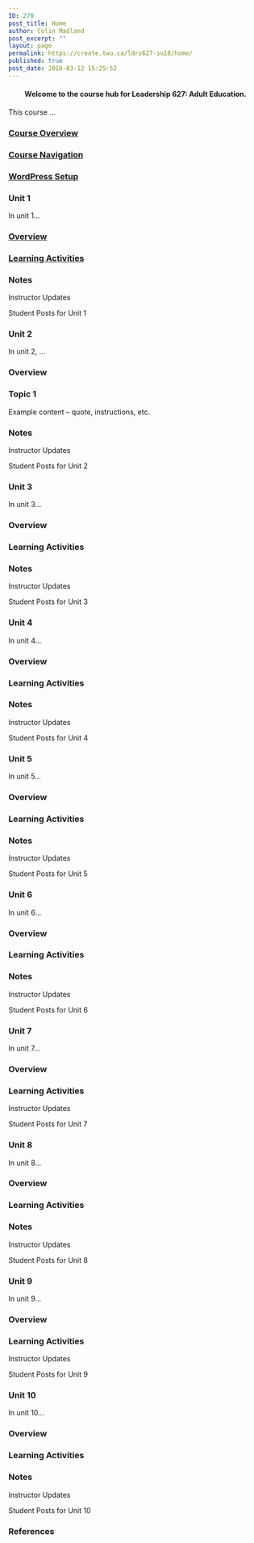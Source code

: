 ```yaml
---
ID: 270
post_title: Home
author: Colin Madland
post_excerpt: ""
layout: page
permalink: https://create.twu.ca/ldrs627-su18/home/
published: true
post_date: 2018-03-12 15:25:52
---
```

<!--themify_builder_static-->
<h4 style="text-align: center;">Welcome to the course hub for Leadership 627: Adult Education.</h4>
This course &#8230;

<a href="https://create.twu.ca/ldrs627-su18/course-overview/" > 

 </a>
<h3><a href="https://create.twu.ca/ldrs627-su18/course-overview/">Course Overview</a></h3>
<a href="https://create.twu.ca/ldrs627-su18/navigating-this-course/" > 

 </a>
<h3><a href="https://create.twu.ca/ldrs627-su18/navigating-this-course/">Course Navigation</a></h3>
<a href="https://create.twu.ca/ldrs627-su18/wordpress-setup/" > 

 </a>
<h3><a href="https://create.twu.ca/ldrs627-su18/wordpress-setup/">WordPress Setup</a></h3>
<h3>
Unit 1</h3>
In unit 1&#8230;

<a href="https://create.twu.ca/ldrs627-su18/unit-1/" > 

 </a>
<h3><a href="https://create.twu.ca/ldrs627-su18/unit-1/">Overview</a></h3>
<a href="https://create.twu.ca/ldrs627-su18/unit-1-learning-activities/" > 

 </a>
<h3><a href="https://create.twu.ca/ldrs627-su18/unit-1-learning-activities/">Learning Activities</a></h3>
<h3>Notes</h3>
Instructor Updates 

 Student Posts for Unit 1
<h3>
Unit 2</h3>
In unit 2, &#8230;
<h3>Overview</h3>
<h3>Topic 1</h3>
Example content &#8211; quote, instructions, etc.
<h3>Notes</h3>
Instructor Updates 

 Student Posts for Unit 2
<h3>
Unit 3</h3>
In unit 3&#8230;
<h3>Overview</h3>
<h3>Learning Activities</h3>
<h3>Notes</h3>
Instructor Updates 

 Student Posts for Unit 3
<h3>
Unit 4</h3>
In unit 4&#8230;
<h3>Overview</h3>
<h3>Learning Activities</h3>
<h3>Notes</h3>
Instructor Updates 

 Student Posts for Unit 4
<h3>
Unit 5</h3>
In unit 5&#8230;
<h3>Overview</h3>
<h3>Learning Activities</h3>
<h3>Notes</h3>
Instructor Updates 

 Student Posts for Unit 5
<h3>
Unit 6</h3>
In unit 6&#8230;
<h3>Overview</h3>
<h3>Learning Activities</h3>
<h3>Notes</h3>
Instructor Updates 

 Student Posts for Unit 6
<h3>
Unit 7</h3>
In unit 7&#8230;
<h3>Overview</h3>
<h3>Learning Activities</h3>
Instructor Updates 

 Student Posts for Unit 7
<h3>
Unit 8</h3>
In unit 8&#8230;
<h3>Overview</h3>
<h3>Learning Activities</h3>
<h3>Notes</h3>
Instructor Updates 

 Student Posts for Unit 8
<h3>
Unit 9</h3>
In unit 9&#8230;
<h3>Overview</h3>
<h3>Learning Activities</h3>
Instructor Updates 

 Student Posts for Unit 9
<h3>
Unit 10</h3>
In unit 10&#8230;
<h3>Overview</h3>
<h3>Learning Activities</h3>
<h3>Notes</h3>
Instructor Updates 

 Student Posts for Unit 10
<h3>References</h3>
&nbsp;

<!--/themify_builder_static-->